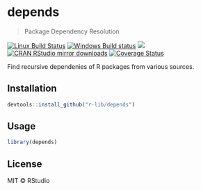 


# depends

> Package Dependency Resolution

[![Linux Build Status](https://travis-ci.org/r-lib/depends.svg?branch=master)](https://travis-ci.org/r-lib/depends)
[![Windows Build status](https://ci.appveyor.com/api/projects/status/github/r-lib/depends?svg=true)](https://ci.appveyor.com/project/r-lib/depends)
[![](http://www.r-pkg.org/badges/version/depends)](http://www.r-pkg.org/pkg/depends)
[![CRAN RStudio mirror downloads](http://cranlogs.r-pkg.org/badges/depends)](http://www.r-pkg.org/pkg/depends)
[![Coverage Status](https://img.shields.io/codecov/c/github/r-lib/depends/master.svg)](https://codecov.io/github/r-lib/depends?branch=master)

Find recursive dependenies of R packages from various sources.

## Installation


```r
devtools::install_github("r-lib/depends")
```

## Usage


```r
library(depends)
```

## License

MIT © RStudio
